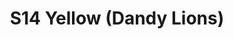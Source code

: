 ---
title: S14 Yellow (Dandy Lions)
permalink: "/teams/s14-yellow"
teamslug: s14-yellow
members:
- " John Riley - Captain"
- " Scott Graham - QB"
- Adam Strasberg
- Christine Gibbs
- John Clemons
- Justin Parker
- Marek Malysa
- Preston Bencivienga
- Rachel Browning
- Scott Steinhardt
- Scott Williams
- Sean Dickson
- Sheldon King
teamid: 5109
name: S14 Yellow
color: Dandy Lions
division: ''
---